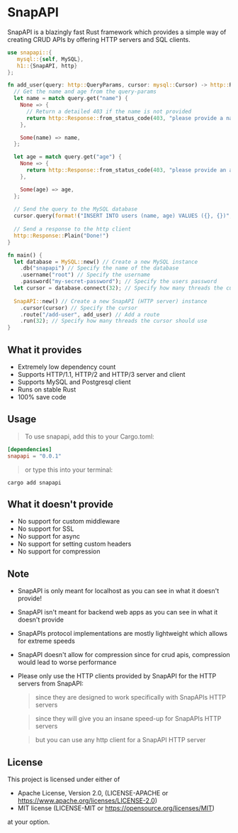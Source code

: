 # SnapAPI
SnapAPI is a blazingly fast Rust framework which provides a simple way of creating CRUD APIs by offering HTTP servers and SQL clients.

```rust
use snapapi::{
   mysql::{self, MySQL}, 
   h1::{SnapAPI, http}
};

fn add_user(query: http::QueryParams, cursor: mysql::Cursor) -> http::Response {
  // Get the name and age from the query-params 
  let name = match query.get("name") {
    None => {
      // Return a detailed 403 if the name is not provided
      return http::Response::from_status_code(403, "please provide a name");
    },

    Some(name) => name,
  };

  let age = match query.get("age") {
    None => {
      return http::Response::from_status_code(403, "please provide an age");
    },

    Some(age) => age,
  };
   
  // Send the query to the MySQL database
  cursor.query(format!("INSERT INTO users (name, age) VALUES ({}, {})", name, age));
   
  // Send a response to the http client 
  http::Response::Plain("Done!")
}

fn main() {
  let database = MySQL::new() // Create a new MySQL instance
    .db("snapapi") // Specify the name of the database
    .username("root") // Specify the username 
    .password("my-secret-password"); // Specify the users password
  let cursor = database.connect(32); // Specify how many threads the cursor should use
   
  SnapAPI::new() // Create a new SnapAPI (HTTP server) instance
    .cursor(cursor) // Specify the cursor
    .route("/add-user", add_user) // Add a route
    .run(32); // Specify how many threads the cursor should use 
}
```

## What it provides
- Extremely low dependency count
- Supports HTTP/1.1, HTTP/2 and HTTP/3 server and client
- Supports MySQL and Postgresql client
- Runs on stable Rust
- 100% save code

## Usage
> To use snapapi, add this to your Cargo.toml:
```toml
[dependencies]
snapapi = "0.0.1"
```
> or type this into your terminal:
```text
cargo add snapapi
```

## What it doesn't provide
- No support for custom middleware
- No support for SSL 
- No support for async
- No support for setting custom headers
- No support for compression 

## Note
- SnapAPI is only meant for localhost as you can see in what it doesn't provide!
- SnapAPI isn't meant for backend web apps as you can see in what it doesn't provide
- SnapAPIs protocol implementations are mostly lightweight which allows for extreme speeds
- SnapAPI doesn't allow for compression since for crud apis, compression would lead to worse performance 
- Please only use the HTTP clients provided by SnapAPI for the HTTP servers from SnapAPI:
  > since they are designed to work specifically with SnapAPIs HTTP servers 

  > since they will give you an insane speed-up for SnapAPIs HTTP servers

  > but you can use any http client for a SnapAPI HTTP server

## License
This project is licensed under either of

- Apache License, Version 2.0, (LICENSE-APACHE or https://www.apache.org/licenses/LICENSE-2.0)
- MIT license (LICENSE-MIT or https://opensource.org/licenses/MIT)

at your option.

